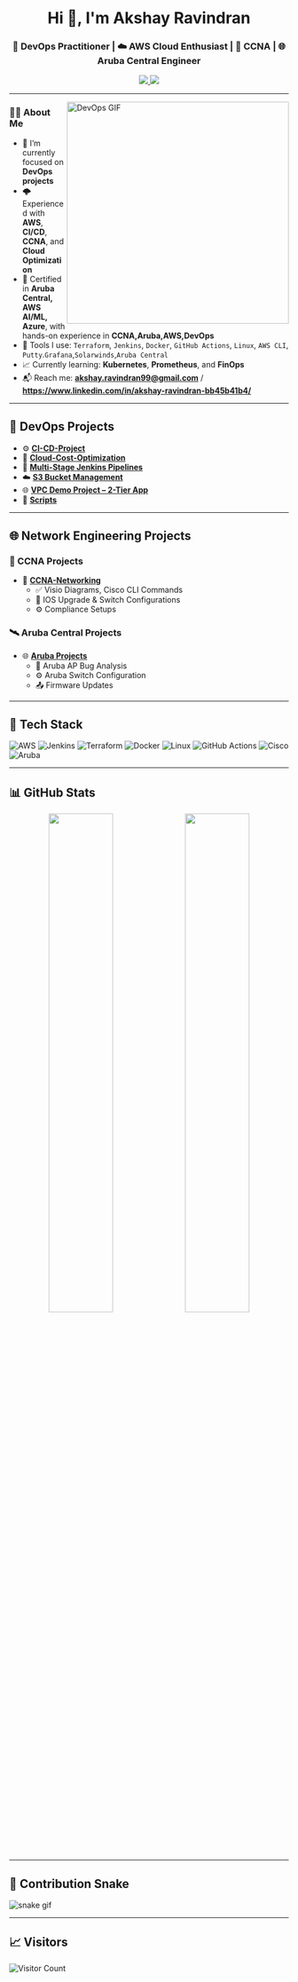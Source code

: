 <h1 align="center">Hi 👋, I'm Akshay Ravindran</h1>
<h3 align="center">🚀 DevOps Practitioner | ☁️ AWS Cloud Enthusiast | 🧠 CCNA | 🌐 Aruba Central Engineer</h3>

<p align="center">
  <a href="https://www.linkedin.com/in/akshay-ravindran-bb45b41b4/">
    <img src="https://img.shields.io/badge/-LinkedIn-blue?style=flat-square&logo=Linkedin&logoColor=white" />
  </a>
  <a href="mailto:akshay@example.com">
    <img src="https://img.shields.io/badge/-akshay@example.com-c14438?style=flat-square&logo=Gmail&logoColor=white" />
  </a>
</p>

---

<img align="right" alt="DevOps GIF" width="400" src="https://cdn.dribbble.com/users/1162077/screenshots/3848914/media/7ed7d5ca074b48b328150e5a231e8d1f.gif">

### 👨‍💻 About Me

- 🔭 I’m currently focused on **DevOps projects**
- 🌩️ Experienced with **AWS**, **CI/CD**, **CCNA**, and **Cloud Optimization**
- 🧠 Certified in **Aruba Central, AWS AI/ML, Azure**, with hands-on experience in **CCNA,Aruba,AWS,DevOps**
- 🧰 Tools I use: `Terraform`, `Jenkins`, `Docker`, `GitHub Actions`, `Linux`, `AWS CLI`, `Putty`.`Grafana`,`Solarwinds`,`Aruba Central`
- 📈 Currently learning: **Kubernetes**, **Prometheus**, and **FinOps**
- 📬 Reach me: **akshay.ravindran99@gmail.com** / **https://www.linkedin.com/in/akshay-ravindran-bb45b41b4/**

---

## 🚀 DevOps Projects

- ⚙️ **[CI-CD-Project](https://github.com/akshay-ravindran-cloud/CI-CD-Project)**  
- 💸 **[Cloud-Cost-Optimization](https://github.com/akshay-ravindran-cloud/Cloud-Cost-Optimization)**  
- 🧪 **[Multi-Stage Jenkins Pipelines](https://github.com/akshay-ravindran-cloud/multi-stage-multi-agent)**  
- ☁️ **[S3 Bucket Management](https://github.com/akshay-ravindran-cloud/S3-Bucket)**  
- 🌐 **[VPC Demo Project – 2-Tier App](https://github.com/akshay-ravindran-cloud/VPC-Demo-Project)**  
- 🔧 **[Scripts](https://github.com/akshay-ravindran-cloud/scripts)**

---

## 🌐 Network Engineering Projects

### 🔌 CCNA Projects

- 📡 **[CCNA-Networking](https://github.com/akshay-ravindran-cloud/CCNA-Networking)**
  - ✅ Visio Diagrams, Cisco CLI Commands
  - 🔧 IOS Upgrade & Switch Configurations
  - ⚙️ Compliance Setups

### 🛰️ Aruba Central Projects

- 🌐 **[Aruba Projects](https://github.com/akshay-ravindran-cloud/Aruba-Central)**
  - 🐛 Aruba AP Bug Analysis
  - ⚙️ Aruba Switch Configuration
  - 📤 Firmware Updates

---

## 🧰 Tech Stack

![AWS](https://img.shields.io/badge/AWS-232F3E?style=for-the-badge&logo=amazonaws&logoColor=white)
![Jenkins](https://img.shields.io/badge/Jenkins-D24939?style=for-the-badge&logo=jenkins&logoColor=white)
![Terraform](https://img.shields.io/badge/Terraform-7B42BC?style=for-the-badge&logo=terraform&logoColor=white)
![Docker](https://img.shields.io/badge/Docker-0db7ed?style=for-the-badge&logo=docker&logoColor=white)
![Linux](https://img.shields.io/badge/Linux-FCC624?style=for-the-badge&logo=linux&logoColor=black)
![GitHub Actions](https://img.shields.io/badge/GitHub%20Actions-2088FF?style=for-the-badge&logo=github-actions&logoColor=white)
![Cisco](https://img.shields.io/badge/Cisco-1BA0D7?style=for-the-badge&logo=cisco&logoColor=white)
![Aruba](https://img.shields.io/badge/Aruba-orange?style=for-the-badge&logo=hewlett-packard&logoColor=white)

---

## 📊 GitHub Stats

<p align="center">
  <img width="48%" src="https://github-readme-stats.vercel.app/api?username=akshay-ravindran-cloud&show_icons=true&theme=tokyonight" />
  <img width="48%" src="https://github-readme-stats.vercel.app/api/top-langs/?username=akshay-ravindran-cloud&layout=compact&theme=tokyonight" />
</p>

---

## 🐍 Contribution Snake

![snake gif](https://github.com/akshay-ravindran-cloud/akshay-ravindran-cloud/blob/output/github-contribution-grid-snake.svg)

---

## 📈 Visitors

![Visitor Count](https://komarev.com/ghpvc/?username=akshay-ravindran-cloud&color=blue)
